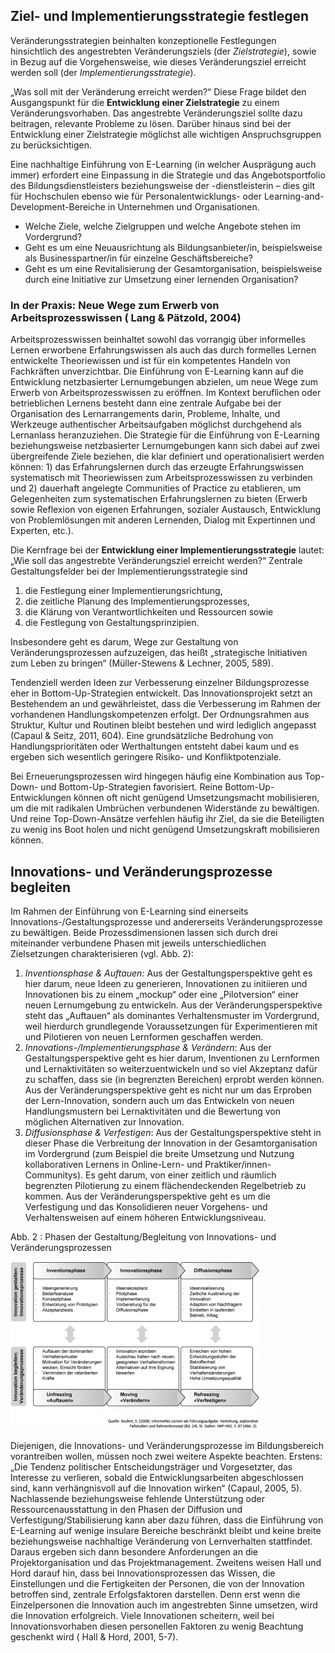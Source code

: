 <!-- filename: 02_Strategische_Einfuehrung_E-Learning_als_Bildungsinnovation_nachhaltig_integrieren.md -->
<!-- title: Strategische Einführung: E-Learning als Bildungsinnovation nachhaltig integrieren -->

## Ziel- und Implementierungsstrategie festlegen

Veränderungsstrategien beinhalten konzeptionelle Festlegungen hinsichtlich des angestrebten Veränderungsziels (der *Zielstrategie*), sowie in Bezug auf die Vorgehensweise, wie dieses Veränderungsziel erreicht werden soll (der *Implementierungsstrategie*).

„Was soll mit der Veränderung erreicht werden?“ Diese Frage bildet den Ausgangspunkt für die **Entwicklung einer Zielstrategie** zu einem Veränderungsvorhaben. Das angestrebte Veränderungsziel sollte dazu beitragen, relevante Probleme zu lösen. Darüber hinaus sind bei der Entwicklung einer Zielstrategie möglichst alle wichtigen Anspruchsgruppen zu berücksichtigen.

Eine nachhaltige Einführung von E-Learning (in welcher Ausprägung auch immer) erfordert eine Einpassung in die Strategie und das Angebotsportfolio des Bildungsdienstleisters beziehungsweise der -dienstleisterin – dies gilt für Hochschulen ebenso wie für Personalentwicklungs- oder Learning-and-Development-Bereiche in Unternehmen und Organisationen.

- Welche Ziele, welche Zielgruppen und welche Angebote stehen im Vordergrund?
- Geht es um eine Neuausrichtung als Bildungsanbieter/in, beispielsweise als Businesspartner/in für einzelne Geschäftsbereiche?
- Geht es um eine Revitalisierung der Gesamtorganisation, beispielsweise durch eine Initiative zur Umsetzung einer lernenden Organisation?

### In der Praxis: Neue Wege zum Erwerb von Arbeitsprozesswissen ( Lang &amp; Pätzold, 2004)

Arbeitsprozesswissen beinhaltet sowohl das vorrangig über informelles Lernen erworbene Erfahrungswissen als auch das durch formelles Lernen entwickelte Theoriewissen und ist für ein kompetentes Handeln von Fachkräften unverzichtbar. Die Einführung von E-Learning kann auf die Entwicklung netzbasierter Lernumgebungen abzielen, um neue Wege zum Erwerb von Arbeitsprozesswissen zu eröffnen. Im Kontext beruflichen oder betrieblichen Lernens besteht dann eine zentrale Aufgabe bei der Organisation des Lernarrangements darin, Probleme, Inhalte, und Werkzeuge authentischer Arbeitsaufgaben möglichst durchgehend als Lernanlass heranzuziehen. Die Strategie für die Einführung von E-Learning beziehungsweise netzbasierter Lernumgebungen kann sich dabei auf zwei übergreifende Ziele beziehen, die klar definiert und operationalisiert werden können: 1) das Erfahrungslernen durch das erzeugte Erfahrungswissen systematisch mit Theoriewissen zum Arbeitsprozesswissen zu verbinden und 2) dauerhaft angelegte Communities of Practice zu etablieren, um Gelegenheiten zum systematischen Erfahrungslernen zu bieten (Erwerb sowie Reflexion von eigenen Erfahrungen, sozialer Austausch, Entwicklung von Problemlösungen mit anderen Lernenden, Dialog mit Expertinnen und Experten, etc.).  
</blockquote>

Die Kernfrage bei der **Entwicklung einer Implementierungsstrategie** lautet: „Wie soll das angestrebte Veränderungsziel erreicht werden?“ Zentrale Gestaltungsfelder bei der Implementierungsstrategie sind

1. die Festlegung einer Implementierungsrichtung,
2. die zeitliche Planung des Implementierungsprozesses,
3. die Klärung von Verantwortlichkeiten und Ressourcen sowie
4. die Festlegung von Gestaltungsprinzipien.

Insbesondere geht es darum, Wege zur Gestaltung von Veränderungsprozessen aufzuzeigen, das heißt „strategische Initiativen zum Leben zu bringen“ (Müller-Stewens &amp; Lechner, 2005, 589).

Tendenziell werden Ideen zur Verbesserung einzelner Bildungsprozesse eher in Bottom-Up-Strategien entwickelt. Das Innovationsprojekt setzt an Bestehendem an und gewährleistet, dass die Verbesserung im Rahmen der vorhandenen Handlungskompetenzen erfolgt. Der Ordnungsrahmen aus Struktur, Kultur und Routinen bleibt bestehen und wird lediglich angepasst (Capaul &amp; Seitz, 2011, 604). Eine grundsätzliche Bedrohung von Handlungsprioritäten oder Werthaltungen entsteht dabei kaum und es ergeben sich wesentlich geringere Risiko- und Konfliktpotenziale.

Bei Erneuerungsprozessen wird hingegen häufig eine Kombination aus Top-Down- und Bottom-Up-Strategien favorisiert. Reine Bottom-Up-Entwicklungen können oft nicht genügend Umsetzungsmacht mobilisieren, um die mit radikalen Umbrüchen verbundenen Widerstände zu bewältigen. Und reine Top-Down-Ansätze verfehlen häufig ihr Ziel, da sie die Beteiligten zu wenig ins Boot holen und nicht genügend Umsetzungskraft mobilisieren können.

## Innovations- und Veränderungsprozesse begleiten

Im Rahmen der Einführung von E-Learning sind einerseits Innovations-/Gestaltungsprozesse und andererseits Veränderungsprozesse zu bewältigen. Beide Prozessdimensionen lassen sich durch drei miteinander verbundene Phasen mit jeweils unterschiedlichen Zielsetzungen charakterisieren (vgl. Abb. 2):

1. *Inventionsphase &amp; Auftauen:* Aus der Gestaltungsperspektive geht es hier darum, neue Ideen zu generieren, Innovationen zu initiieren und Innovationen bis zu einem „mockup“ oder eine „Pilotversion“ einer neuen Lernumgebung zu entwickeln. Aus der Veränderungsperspektive steht das „Auftauen“ als dominantes Verhaltensmuster im Vordergrund, weil hierdurch grundlegende Voraussetzungen für Experimentieren mit und Pilotieren von neuen Lernformen geschaffen werden.
2. *Innovations-/Implementierungsphase &amp; Verändern*: Aus der Gestaltungsperspektive geht es hier darum, Inventionen zu Lernformen und Lernaktivitäten so weiterzuentwickeln und so viel Akzeptanz dafür zu schaffen, dass sie (in begrenzten Bereichen) erprobt werden können. Aus der Veränderungsperspektive geht es nicht nur um das Erproben der Lern-Innovation, sondern auch um das Entwickeln von neuen Handlungsmustern bei Lernaktivitäten und die Bewertung von möglichen Alternativen zur Innovation.
3. *Diffusionsphase &amp; Verfestigen*: Aus der Gestaltungsperspektive steht in dieser Phase die Verbreitung der Innovation in der Gesamtorganisation im Vordergrund (zum Beispiel die breite Umsetzung und Nutzung kollaborativen Lernens in Online-Lern- und Praktiker/innen-Communitys). Es geht darum, von einer zeitlich und räumlich begrenzten Pilotierung zu einem flächendeckenden Regelbetrieb zu kommen. Aus der Veränderungsperspektive geht es um die Verfestigung und das Konsolidieren neuer Vorgehens- und Verhaltensweisen auf einem höheren Entwicklungsniveau.

Abb. 2 : Phasen der Gestaltung/Begleitung von Innovations- und Veränderungsprozessen

![](img/strategie2.png)

Diejenigen, die Innovations- und Veränderungsprozesse im Bildungsbereich vorantreiben wollen, müssen noch zwei weitere Aspekte beachten. Erstens: „Die Tendenz politischer Entscheidungsträger und Vorgesetzter, das Interesse zu verlieren, sobald die Entwicklungsarbeiten abgeschlossen sind, kann verhängnisvoll auf die Innovation wirken“ (Capaul, 2005, 5). Nachlassende beziehungsweise fehlende Unterstützung oder Ressourcenausstattung in den Phasen der Diffusion und Verfestigung/Stabilisierung kann aber dazu führen, dass die Einführung von E-Learning auf wenige insulare Bereiche beschränkt bleibt und keine breite beziehungsweise nachhaltige Veränderung von Lernverhalten stattfindet. Daraus ergeben sich dann besondere Anforderungen an die Projektorganisation und das Projektmanagement. Zweitens weisen Hall und Hord darauf hin, dass bei Innovationsprozessen das Wissen, die Einstellungen und die Fertigkeiten der Personen, die von der Innovation betroffen sind, zentrale Erfolgsfaktoren darstellen. Denn erst wenn die Einzelpersonen die Innovation auch im angestrebten Sinne umsetzen, wird die Innovation erfolgreich. Viele Innovationen scheitern, weil bei Innovationsvorhaben diesen personellen Faktoren zu wenig Beachtung geschenkt wird ( Hall &amp; Hord, 2001, 5-7).
